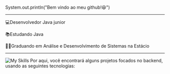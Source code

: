 System.out.println("Bem vindo ao meu github!😆")

<hr>
💻Desenvolvedor Java junior

📚Estudando Java

👨‍💻Graduando em Análise e Desenvolvimento de Sistemas na Estácio

<hr>
<img src="https://camo.githubusercontent.com/dce90c67b5679d2d36b38436c3f9e39976222f2e45c347e542f1f0ae4160d22b/68747470733a2f2f736b696c6c69636f6e732e6465762f69636f6e733f693d6a6176612c6b6f746c696e2c737072696e672c6b61666b612c6177732c72656469732c6d7973716c2c646f636b65722c6d6f6e676f6462" alt="My Skills" data-canonical-src="https://skillicons.dev/icons?i=java," style="max-width: 100%;">
Por aqui, você encontrará alguns projetos focados no backend, usando as seguintes tecnologias:
